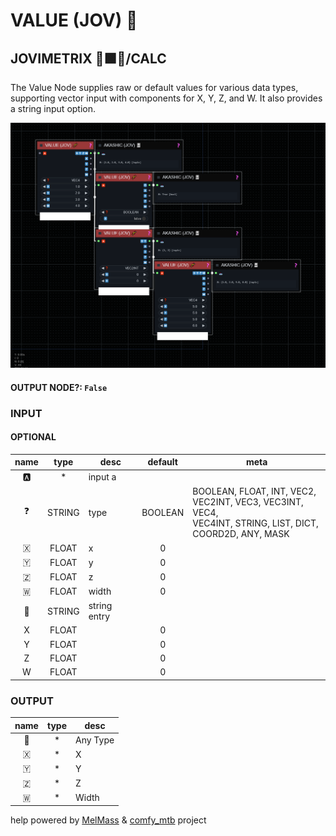 # VALUE (JOV) 🧬

## JOVIMETRIX 🔺🟩🔵/CALC

The Value Node supplies raw or default values for various data types, supporting vector input with components for X, Y, Z, and W. It also provides a string input option.

![VALUE](https://raw.githubusercontent.com/Amorano/Jovimetrix-examples/master/node/VALUE/VALUE.png)

#### OUTPUT NODE?: `False`

### INPUT

#### OPTIONAL

name | type | desc | default | meta
:---:|:---:|---|:---:|---
🅰️ | * | input a |  | 
❓ | STRING | type | BOOLEAN | BOOLEAN, FLOAT, INT, VEC2,<br>VEC2INT, VEC3, VEC3INT, VEC4,<br>VEC4INT, STRING, LIST, DICT,<br>COORD2D, ANY, MASK
🇽 | FLOAT | x | 0 | 
🇾 | FLOAT | y | 0 | 
🇿 | FLOAT | z | 0 | 
🇼 | FLOAT | width | 0 | 
📝 | STRING | string entry |  | 
X | FLOAT |  | 0 | 
Y | FLOAT |  | 0 | 
Z | FLOAT |  | 0 | 
W | FLOAT |  | 0 | 

### OUTPUT

name | type | desc
:---:|:---:|---
🔮 | * | Any Type 
🇽 | * | X 
🇾 | * | Y 
🇿 | * | Z 
🇼 | * | Width 

help powered by [MelMass](https://github.com/melMass) & [comfy_mtb](https://github.com/melMass/comfy_mtb) project